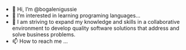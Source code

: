 - 👋 Hi, I’m @bogalenigussie
- 👀 I’m interested in learning programing languages...
- 💞️  I am striving to expand my knowledge and skills in a collaborative environment to develop quality software solutions that address and solve business problems.
- 📫 How to reach me ...
